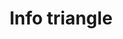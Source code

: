 ---
title: Info triangle
tags:
icon: info-triangle
svg: '<svg xmlns="http://www.w3.org/2000/svg" width="24" height="24" fill="none" viewBox="0 0 24 24" stroke-width="1.5" stroke-linecap="round" stroke-linejoin="round" stroke="currentColor"><path d="M12 17v-5h-.5m0 5h1M12 9.5V9"/><path d="M10.445 4.404 2.744 17.683a1.926 1.926 0 0 0-.005 1.869c.157.285.384.522.657.689.274.166.585.255.903.259H19.7c.318-.004.629-.093.903-.26.273-.166.5-.403.657-.688a1.926 1.926 0 0 0-.005-1.87l-7.7-13.277a1.847 1.847 0 0 0-.663-.662 1.774 1.774 0 0 0-1.784 0c-.273.158-.5.386-.663.662v0Z"/></svg>'
---